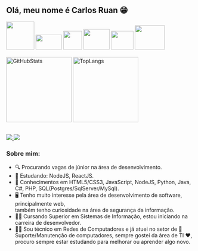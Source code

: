 ## Olá, meu nome é Carlos Ruan :grin:  
<div>
  <img width="75px" src="https://cdn.jsdelivr.net/gh/devicons/devicon/icons/nodejs/nodejs-plain-wordmark.svg"/>
  <img height="40px" width="70px" src="https://cdn.jsdelivr.net/gh/devicons/devicon/icons/javascript/javascript-original.svg"/>
  <img width="50px" src="https://cdn.jsdelivr.net/gh/devicons/devicon/icons/python/python-original.svg" />
  <img height="55px" width="70px" src="https://cdn.jsdelivr.net/gh/devicons/devicon/icons/java/java-original.svg"/>
  <img height="50px" width="60px" src="https://cdn.jsdelivr.net/gh/devicons/devicon/icons/csharp/csharp-original.svg" />
  <img height="65px" width="80px" src="https://cdn.jsdelivr.net/gh/devicons/devicon/icons/mysql/mysql-plain-wordmark.svg"/>
</div>
<br/>
<div>
    <img height="175px" src="https://github-readme-stats.vercel.app/api?username=CarlosRuanOliveira&show_icons=true&theme=tokyonight&include_all_commits=true&count_private=true" alt="GitHubStats"/>
    <img height="175px" src="https://github-readme-stats.vercel.app/api/top-langs/?username=CarlosRuanOliveira&layout=compact&langs_count=10&hide=Hack&theme=tokyonight" alt="TopLangs"/>
</div>  

## 

<div>
  <a href="https://www.linkedin.com/in/carlos-ruan-dev/" target="_blank">
    <img src="https://img.shields.io/badge/LinkedIn-0077B5?style=for-the-badge&logo=linkedin&logoColor=white" target="_blank"/>
  </a>
  <a href = "mailto:carlosruan.ti@gmail.com">
    <img src="https://img.shields.io/badge/Gmail-D14836?style=for-the-badge&logo=gmail&logoColor=white" target="_blank"/>
  </a>
 </div>
 
### Sobre mim:
  - 🔍 Procurando vagas de júnior na área de desenvolvimento.  
  - :book: Estudando: NodeJS, ReactJS.  
  - :brain: Conhecimentos em HTML5/CSS3, JavaScript, NodeJS, Python, Java, C#, PHP, SQL(Postgres/SqlServer/MySql).  
  - :desktop_computer: Tenho muito interesse pela área de desenvolvimento de software, principalmente web,  
  também tenho curiosidade na área de segurança da informação.  
  - :man_student: Cursando Superior em Sistemas de Informação, estou iniciando na carreira de desenvolvedor.  
  - :man_technologist: Sou técnico em Redes de Computadores e já atuei no setor de :wrench:Suporte/Manutenção de computadores, sempre gostei da área de TI :heart:, procuro sempre estar estudando para melhorar ou aprender algo novo.  
